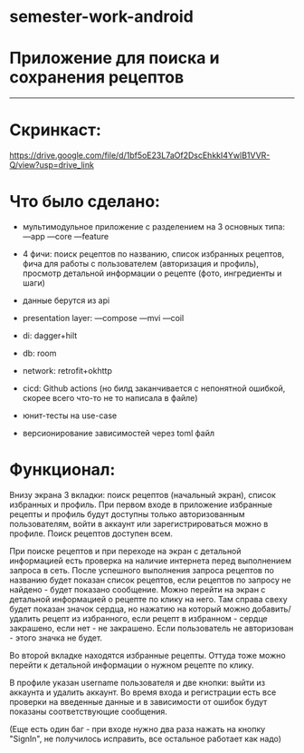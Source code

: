 # semester-work-android

# Приложение для поиска и сохранения рецептов
____________________________________


# Скринкаст:


https://drive.google.com/file/d/1bf5oE23L7aOf2DscEhkkI4YwlB1VVR-Q/view?usp=drive_link


# Что было сделано:


- мультимодульное приложение с разделением на 3 основных типа:
—app
—core
—feature

- 4 фичи: поиск рецептов по названию, список избранных рецептов, фича для работы с пользователем (авторизация и профиль), просмотр детальной информации о рецепте (фото, ингредиенты и шаги)

- данные берутся из api

- presentation layer:
—compose
—mvi
—coil

- di: dagger+hilt

- db: room

- network: retrofit+okhttp

- cicd: Github actions (но билд заканчивается с непонятной ошибкой, скорее всего что-то не то написала в файле)

- юнит-тесты на use-case

- версионирование зависимостей через toml файл


# Функционал:


Внизу экрана 3 вкладки: поиск рецептов (начальный экран), список избранных и профиль.
При первом входе в приложение избранные рецепты и профиль будут доступны только авторизованным пользователям, войти в аккаунт или зарегистрироваться можно в профиле. Поиск рецептов доступен всем.

При поиске рецептов и при переходе на экран с детальной информацией есть проверка на наличие интернета перед выполнением запроса в сеть.
После успешного выполнения запроса рецептов по названию будет показан список рецептов, если рецептов по запросу не найдено - будет показано сообщение. Можно перейти на экран с детальной информацией о рецепте по клику на него. Там справа свеху будет показан значок сердца, но нажатию на который можно добавить/удалить рецепт из избранного, если рецепт в избранном - сердце закрашено, если нет - не закрашено. Если пользователь не авторизован - этого значка не будет.

Во второй вкладке находятся избранные рецепты. Оттуда тоже можно перейти к детальной информации о нужном рецепте по клику.

В профиле указан username пользователя и две кнопки: выйти из аккаунта и удалить аккаунт.
Во время входа и регистрации есть все проверки на введенные данные и в зависимости от ошибок будут показаны соответствующие сообщения.

(Еще есть один баг - при входе нужно два раза нажать на кнопку "SignIn", не получилось исправить, все остальное работает как надо)


